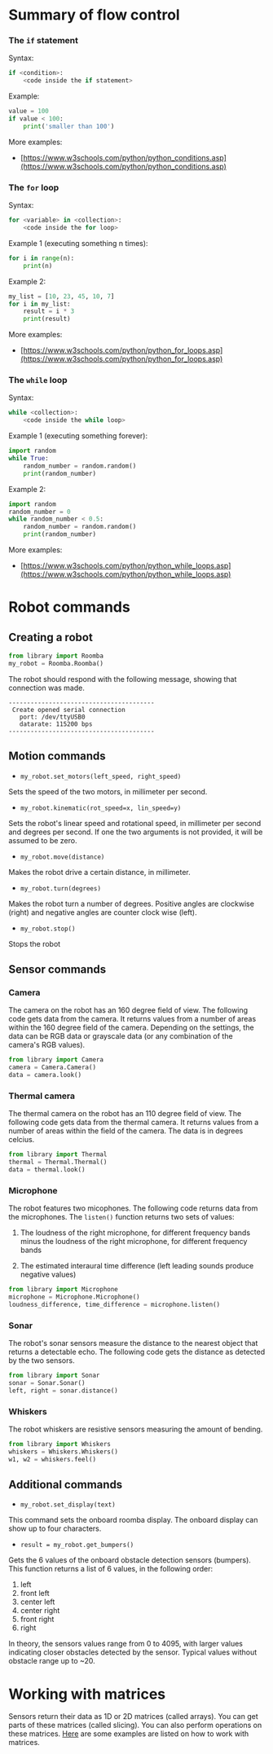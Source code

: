 # Summary of flow control


### The `if` statement

Syntax: 

```python
if <condition>:
	<code inside the if statement>
```

Example:

```python
value = 100
if value < 100:
	print('smaller than 100')
```

More examples:

+ [https://www.w3schools.com/python/python_conditions.asp](https://www.w3schools.com/python/python_conditions.asp)

### The `for` loop

Syntax: 

```python
for <variable> in <collection>:
	<code inside the for loop>
```

Example  1 (executing something n times):

```python
for i in range(n):
	print(n)
```

Example 2:

```python
my_list = [10, 23, 45, 10, 7]
for i in my_list:
	result = i * 3
	print(result)
```

More examples:

+ [https://www.w3schools.com/python/python_for_loops.asp](https://www.w3schools.com/python/python_for_loops.asp)

### The `while` loop

Syntax: 

```python
while <collection>:
	<code inside the while loop>
```

Example  1 (executing something forever):

```python
import random
while True:
	random_number = random.random()
	print(random_number)
```

Example  2:

```python
import random
random_number = 0
while random_number < 0.5:
	random_number = random.random()
	print(random_number)
```

More examples:

+ [https://www.w3schools.com/python/python_while_loops.asp](https://www.w3schools.com/python/python_while_loops.asp)


# Robot commands



## Creating a robot

```python
from library import Roomba
my_robot = Roomba.Roomba()
```

The robot should respond with the following message, showing that connection was made.

```
----------------------------------------
 Create opened serial connection
   port: /dev/ttyUSB0
   datarate: 115200 bps
----------------------------------------
```

## Motion commands

+ `my_robot.set_motors(left_speed, right_speed)`

Sets the speed of the two motors, in millimeter per second.

+ `my_robot.kinematic(rot_speed=x, lin_speed=y)`

Sets the robot's linear speed and rotational speed, in millimeter per second and degrees per second. If one the two arguments is not provided, it will be assumed to be zero.

+ `my_robot.move(distance)` 

Makes the robot drive a certain distance, in millimeter.

+ `my_robot.turn(degrees)`

Makes the robot turn a number of degrees. Positive angles are clockwise (right) and negative angles are counter clock wise (left).

+ `my_robot.stop()`

Stops the robot

## Sensor commands

### Camera

The camera on the robot has an 160 degree field of view. The following code gets data from the camera. It returns values from a number of areas within the 160 degree field of the camera. Depending on the settings, the data can be RGB data or grayscale data (or any combination of the camera's RGB values).

```python
from library import Camera
camera = Camera.Camera()
data = camera.look()
```

### Thermal camera

The thermal camera on the robot has an 110 degree field of view. The following code gets data from the thermal camera. It returns values from a number of areas within the field of the camera. The data is in degrees celcius.

```python
from library import Thermal
thermal = Thermal.Thermal()
data = thermal.look()
```

### Microphone

The robot features two micophones. The following code returns data from the microphones. The `listen()` function returns two sets of values:

1. The loudness of the right microphone, for different frequency bands minus the loudness of the right microphone, for different frequency bands

2. The estimated interaural time difference (left leading sounds produce negative values)

```python
from library import Microphone
microphone = Microphone.Microphone()
loudness_difference, time_difference = microphone.listen()
```

### Sonar

The robot's sonar sensors measure the distance to the nearest object that returns a detectable echo. The following code gets the distance as detected by the two sensors.

```python
from library import Sonar
sonar = Sonar.Sonar()
left, right = sonar.distance()
```

### Whiskers

The robot whiskers are resistive sensors measuring the amount of bending. 

```python
from library import Whiskers
whiskers = Whiskers.Whiskers()
w1, w2 = whiskers.feel()
```

## Additional commands

+ `my_robot.set_display(text)`

This command sets the onboard roomba display. The onboard display can show up to four characters.

+ `result = my_robot.get_bumpers()`

Gets the 6 values of the onboard obstacle detection sensors (bumpers). This function returns a list of 6 values, in the following order:

1. left
2. front left
3. center left
4. center right
5. front right
6. right

In theory, the sensors values range from 0 to 4095, with larger values indicating closer obstacles detected by the sensor. Typical values without obstacle range up to ~20.

# Working with matrices

Sensors return their data as 1D or 2D matrices (called arrays). You can get parts of these matrices (called slicing). You can also perform operations on these matrices. [Here](working_with_matrices.ipynb) are some examples are listed on how to work with matrices.

